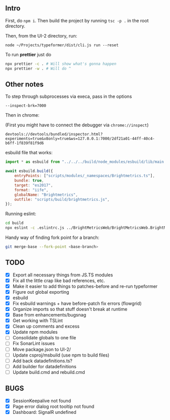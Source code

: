 ## Intro

First, do `npm i`. Then build the project by running `tsc -p .` in the root directory.

Then, from the UI-2 directory, run:

```
node ~/Projects/typeformer/dist/cli.js run --reset
```

To run **prettier** just do

```sh
npx prettier -c . # Will show what's gonna happen
npx prettier -w . # Will do ^
```

## Other notes

To step through subprocesses via execa, pass in the options

```
--inspect-brk=7000
```

Then in chrome:

(First you might have to connect the debugger via `chrome://inspect`)

```
devtools://devtools/bundled/inspector.html?experiments=true&v8only=true&ws=127.0.0.1:7000/2df21a01-44ff-40c4-b6ff-1f839f81f9d6
```

esbuild file that works:

```js
import * as esbuild from "../../../build/node_modules/esbuild/lib/main.js";

await esbuild.build({
    entryPoints: ["scripts/modules/_namespaces/Brightmetrics.ts"],
    bundle: true,
    target: "es2017",
    format: "iife",
    globalName: "Brightmetrics",
    outfile: "scripts/build/brightmetrics.js",
});
```

Running eslint:

```sh
cd build
npx eslint -c .eslintrc.js ../BrightMetricsWeb/BrightMetricsWeb.BrightMetricsWebUI/UI-2/scripts/modules/ts/Brightmetrics/**/*.ts
```

Handy way of finding fork point for a branch:

```sh
git merge-base --fork-point <base-branch>
```

## TODO

-   [x] Export all necessary things from JS.TS modules
-   [x] Fix all the little crap like bad references, etc.
-   [x] Make it easier to add things to patches-before and re-run typeformer
-   [x] Figure out global exporting
-   [x] esbuild
-   [x] Fix esbuild warnings + have before-patch fix errors (flowgrid)
-   [x] Organize imports so that stuff doesn't break at runtime
-   [x] Base from enhancements/bugsnag
-   [x] Get working with TSLint
-   [x] Clean up comments and excess
-   [x] Update npm modules
-   [ ] Consolidate globals to one file
-   [ ] Fix SonarLint issues
-   [ ] Move package.json to UI-2/
-   [ ] Update csproj/msbuild (use npm to build files)
-   [ ] Add back datadefinitions.ts?
-   [ ] Add builder for datadefinitions
-   [ ] Update build.cmd and rebuild.cmd

## BUGS

-   [x] SessionKeepalive not found
-   [x] Page error dialog root tooltip not found
-   [x] Dashboard: SignalR undefined
